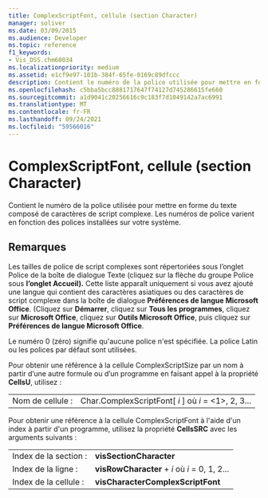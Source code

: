 ```yaml
---
title: ComplexScriptFont, cellule (section Character)
manager: soliver
ms.date: 03/09/2015
ms.audience: Developer
ms.topic: reference
f1_keywords:
- Vis_DSS.chm60034
ms.localizationpriority: medium
ms.assetid: e1cf9e97-101b-384f-65fe-0169c89dfccc
description: Contient le numéro de la police utilisée pour mettre en forme du texte composé de caractères de script complexe. Les numéros de police varient en fonction des polices installées sur votre système.
ms.openlocfilehash: c5bba5bcc8881717647f74127d745286615fe660
ms.sourcegitcommit: a1d9041c20256616c9c183f7d1049142a7ac6991
ms.translationtype: MT
ms.contentlocale: fr-FR
ms.lasthandoff: 09/24/2021
ms.locfileid: "59566016"
---
```

# <a name="complexscriptfont-cell-character-section"></a>ComplexScriptFont, cellule (section Character)

Contient le numéro de la police utilisée pour mettre en forme du texte composé de caractères de script complexe. Les numéros de police varient en fonction des polices installées sur votre système. 
  
## <a name="remarks"></a>Remarques

Les tailles de police de script  complexes sont répertoriées sous  l’onglet Police de la boîte de dialogue Texte (cliquez sur la flèche du groupe Police sous **l’onglet Accueil).**  Cette liste apparaît uniquement si vous avez ajouté une langue qui contient des caractères asiatiques ou des caractères de script complexe dans la boîte de dialogue **Préférences de langue Microsoft Office**. (Cliquez sur **Démarrer**, cliquez sur **Tous les programmes**, cliquez sur **Microsoft Office**, cliquez sur **Outils Microsoft Office**, puis cliquez sur **Préférences de langue Microsoft Office**.
  
Le numéro 0 (zéro) signifie qu'aucune police n'est spécifiée. La police Latin ou les polices par défaut sont utilisées.
  
Pour obtenir une référence à la cellule ComplexScriptSize par un nom à partir d’une autre formule ou d’un programme en faisant appel à la propriété **CellsU**, utilisez : 
  
|||
|:-----|:-----|
|Nom de cellule :  <br/> |Char.ComplexScriptFont[ *i*  ] où  *i*  = <1>, 2, 3...  <br/> |
   
Pour obtenir une référence à la cellule ComplexScriptFont à l'aide d'un index à partir d'un programme, utilisez la propriété **CellsSRC** avec les arguments suivants : 
  
|||
|:-----|:-----|
|Index de la section :  <br/> |**visSectionCharacter** <br/> |
|Index de la ligne :  <br/> |**visRowCharacter**  +   *i* où *i* = 0, 1, 2...  <br/> |
|Index de la cellule :  <br/> |**visCharacterComplexScriptFont** <br/> |
   


